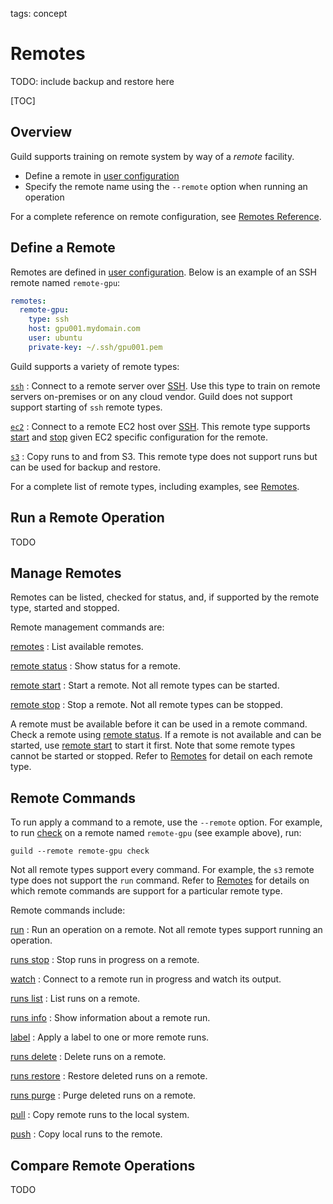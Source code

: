 tags: concept

# Remotes

TODO: include backup and restore here

[TOC]

## Overview

Guild supports training on remote system by way of a *remote*
facility.

- Define a remote in [user configuration](ref:user-config)
- Specify the remote name using the `--remote` option when running an
  operation

For a complete reference on remote configuration, see [Remotes
Reference](/reference/remotes.md).

## Define a Remote

Remotes are defined in [user configuration](ref:user-config). Below is
an example of an SSH remote named `remote-gpu`:

``` yaml
remotes:
  remote-gpu:
    type: ssh
    host: gpu001.mydomain.com
    user: ubuntu
    private-key: ~/.ssh/gpu001.pem
```

Guild supports a variety of remote types:

[`ssh`](/reference/remotes.md#ssh)
: Connect to a remote server over [SSH](term:ssh). Use this type to
  train on remote servers on-premises or on any cloud vendor. Guild
  does not support support starting of `ssh` remote types.

[`ec2`](/reference/remotes.md#ec2)
: Connect to a remote EC2 host over [SSH](term:ssh). This remote type
  supports [start](cmd:remote-start) and [stop](cmd:remote-stop) given
  EC2 specific configuration for the remote.

[`s3`](/reference/remotes.md#s3)
: Copy runs to and from S3. This remote type does not support runs but
  can be used for backup and restore.

For a complete list of remote types, including examples, see
[Remotes](ref:remote).

## Run a Remote Operation

TODO

## Manage Remotes

Remotes can be listed, checked for status, and, if supported by the
remote type, started and stopped.

Remote management commands are:

[remotes](cmd:remotes)
: List available remotes.

[remote status](cmd:remote-status)
: Show status for a remote.

[remote start](cmd:remote-start)
: Start a remote. Not all remote types can be started.

[remote stop](cmd:remote-start)
: Stop a remote. Not all remote types can be stopped.

A remote must be available before it can be used in a remote
command. Check a remote using [remote status](cmd:remote-status). If a
remote is not available and can be started, use [remote
start](cmd:remote-start) to start it first. Note that some remote
types cannot be started or stopped. Refer to [Remotes](ref:remote)
for detail on each remote type.

## Remote Commands

To run apply a command to a remote, use the `--remote` option. For
example, to run [check](cmd:check) on a remote named `remote-gpu` (see
example above), run:

``` command
guild --remote remote-gpu check
```

Not all remote types support every command. For example, the `s3`
remote type does not support the `run` command. Refer to
[Remotes](ref:remote) for details on which remote commands are
support for a particular remote type.

Remote commands include:

[run](cmd:run)
: Run an operation on a remote. Not all remote types support running
  an operation.

[runs stop](cmd:runs-stop)
: Stop runs in progress on a remote.

[watch](cmd:watch)
: Connect to a remote run in progress and watch its output.

[runs list](cmd:runs-list)
: List runs on a remote.

[runs info](cmd:runs-info)
: Show information about a remote run.

[label](cmd:label)
: Apply a label to one or more remote runs.

[runs delete](cmd:runs-delete)
: Delete runs on a remote.

[runs restore](cmd:runs-restore)
: Restore deleted runs on a remote.

[runs purge](cmd:runs-purge)
: Purge deleted runs on a remote.

[pull](cmd:pull)
: Copy remote runs to the local system.

[push](cmd:push)
: Copy local runs to the remote.

## Compare Remote Operations

TODO
